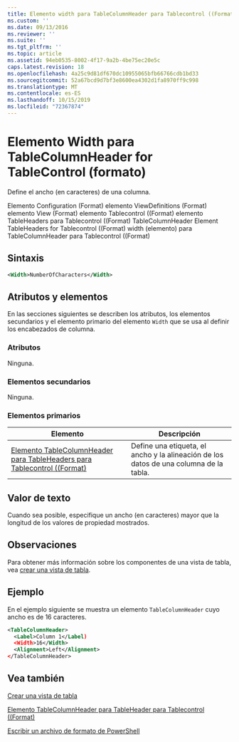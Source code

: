 ```yaml
---
title: Elemento width para TableColumnHeader para Tablecontrol ((Format) | Microsoft Docs
ms.custom: ''
ms.date: 09/13/2016
ms.reviewer: ''
ms.suite: ''
ms.tgt_pltfrm: ''
ms.topic: article
ms.assetid: 94eb0535-8002-4f17-9a2b-4be75ec20e5c
caps.latest.revision: 18
ms.openlocfilehash: 4a25c9d81df670dc10955065bfb66766cdb1bd33
ms.sourcegitcommit: 52a67bcd9d7bf3e8600ea4302d1fa8970ff9c998
ms.translationtype: MT
ms.contentlocale: es-ES
ms.lasthandoff: 10/15/2019
ms.locfileid: "72367874"
---
```

# <a name="width-element-for-tablecolumnheader-for-tablecontrol-format"></a>Elemento Width para TableColumnHeader for TableControl (formato)

Define el ancho (en caracteres) de una columna.

Elemento Configuration (Format) elemento ViewDefinitions (Format) elemento View (Format) elemento Tablecontrol ((Format) elemento TableHeaders para Tablecontrol ((Format) TableColumnHeader Element TableHeaders for Tablecontrol ((Format) width (elemento) para TableColumnHeader para Tablecontrol ((Format)

## <a name="syntax"></a>Sintaxis

```xml
<Width>NumberOfCharacters</Width>
```

## <a name="attributes-and-elements"></a>Atributos y elementos

En las secciones siguientes se describen los atributos, los elementos secundarios y el elemento primario del elemento `Width` que se usa al definir los encabezados de columna.

### <a name="attributes"></a>Atributos

Ninguna.

### <a name="child-elements"></a>Elementos secundarios

Ninguna.

### <a name="parent-elements"></a>Elementos primarios

|Elemento|Descripción|
|-------------|-----------------|
|[Elemento TableColumnHeader para TableHeaders para Tablecontrol ((Format)](./tablecolumnheader-element-format.md)|Define una etiqueta, el ancho y la alineación de los datos de una columna de la tabla.|

## <a name="text-value"></a>Valor de texto

Cuando sea posible, especifique un ancho (en caracteres) mayor que la longitud de los valores de propiedad mostrados.

## <a name="remarks"></a>Observaciones

Para obtener más información sobre los componentes de una vista de tabla, vea [crear una vista de tabla](./creating-a-table-view.md).

## <a name="example"></a>Ejemplo

En el ejemplo siguiente se muestra un elemento `TableColumnHeader` cuyo ancho es de 16 caracteres.

```xml
<TableColumnHeader>
  <Label>Column 1</Label)
  <Width>16</Width>
  <Alignment>Left</Alignment>
</TableColumnHeader>
```

## <a name="see-also"></a>Vea también

[Crear una vista de tabla](./creating-a-table-view.md)

[Elemento TableColumnHeader para TableHeader para Tablecontrol ((Format)](./tablecolumnheader-element-format.md)

[Escribir un archivo de formato de PowerShell](./writing-a-powershell-formatting-file.md)
